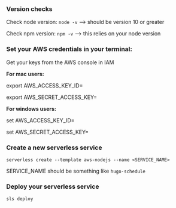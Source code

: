 ### Version checks
Check node version: `node -v` --> should be version 10 or greater

Check npm version: `npm -v` --> this relies on your node version

### Set your AWS credentials in your terminal:
Get your keys from the AWS console in IAM

**For mac users:**

export AWS_ACCESS_KEY_ID=<your-key-here>

export AWS_SECRET_ACCESS_KEY=<your-secret-key-here>

**For windows users:**

set AWS_ACCESS_KEY_ID=<your-key-here>

set AWS_SECRET_ACCESS_KEY=<your-secret-key-here>

### Create a new serverless service
`serverless create --template aws-nodejs --name <SERVICE_NAME>`

SERVICE_NAME should be something like `hugo-schedule`

### Deploy your serverless service

`sls deploy`

